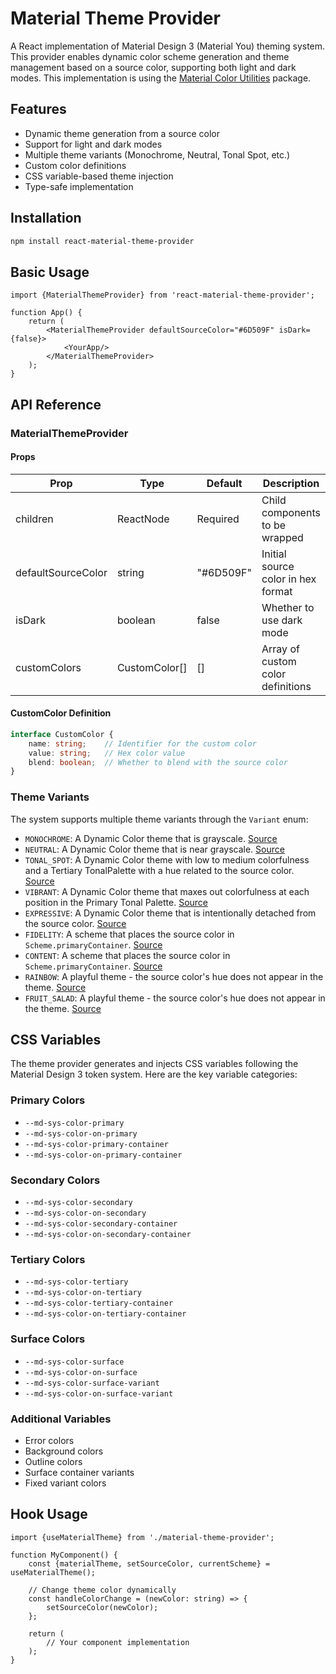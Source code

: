 # Material Theme Provider

A React implementation of Material Design 3 (Material You) theming system. This provider enables dynamic color scheme
generation and theme management based on a source color, supporting both light and dark modes. This implementation
is using the [Material Color Utilities](https://www.npmjs.com/package/@material/material-color-utilities) package.

## Features

- Dynamic theme generation from a source color
- Support for light and dark modes
- Multiple theme variants (Monochrome, Neutral, Tonal Spot, etc.)
- Custom color definitions
- CSS variable-based theme injection
- Type-safe implementation

## Installation

```bash
npm install react-material-theme-provider
```

## Basic Usage

```tsx
import {MaterialThemeProvider} from 'react-material-theme-provider';

function App() {
    return (
        <MaterialThemeProvider defaultSourceColor="#6D509F" isDark={false}>
            <YourApp/>
        </MaterialThemeProvider>
    );
}
```

## API Reference

### MaterialThemeProvider

#### Props

| Prop               | Type          | Default   | Description                        |
|--------------------|---------------|-----------|------------------------------------|
| children           | ReactNode     | Required  | Child components to be wrapped     |
| defaultSourceColor | string        | "#6D509F" | Initial source color in hex format |
| isDark             | boolean       | false     | Whether to use dark mode           |
| customColors       | CustomColor[] | []        | Array of custom color definitions  |

#### CustomColor Definition

```typescript
interface CustomColor {
    name: string;    // Identifier for the custom color
    value: string;   // Hex color value
    blend: boolean;  // Whether to blend with the source color
}
```

### Theme Variants

The system supports multiple theme variants through the `Variant` enum:

- `MONOCHROME`: A Dynamic Color theme that is
  grayscale. [Source](https://github.com/material-foundation/material-color-utilities/blob/main/typescript/scheme/scheme_monochrome.ts)
- `NEUTRAL`: A Dynamic Color theme that is near
  grayscale. [Source](https://github.com/material-foundation/material-color-utilities/blob/main/typescript/scheme/scheme_neutral.ts)
- `TONAL_SPOT`: A Dynamic Color theme with low to medium colorfulness and a Tertiary TonalPalette with a hue related to
  the source
  color. [Source](https://github.com/material-foundation/material-color-utilities/blob/main/typescript/scheme/scheme_tonal_spot.ts)
- `VIBRANT`: A Dynamic Color theme that maxes out colorfulness at each position in the Primary Tonal
  Palette. [Source](https://github.com/material-foundation/material-color-utilities/blob/main/typescript/scheme/scheme_vibrant.ts)
- `EXPRESSIVE`: A Dynamic Color theme that is intentionally detached from the source
  color. [Source](https://github.com/material-foundation/material-color-utilities/blob/main/typescript/scheme/scheme_expressive.ts)
- `FIDELITY`:  A scheme that places the source color in
  `Scheme.primaryContainer`. [Source](https://github.com/material-foundation/material-color-utilities/blob/main/typescript/scheme/scheme_fidelity.ts)
- `CONTENT`: A scheme that places the source color in
  `Scheme.primaryContainer`. [Source](https://github.com/material-foundation/material-color-utilities/blob/main/typescript/scheme/scheme_content.ts)
- `RAINBOW`: A playful theme - the source color's hue does not appear in the
  theme. [Source](https://github.com/material-foundation/material-color-utilities/blob/main/typescript/scheme/scheme_rainbow.ts)
- `FRUIT_SALAD`: A playful theme - the source color's hue does not appear in the
  theme. [Source](https://github.com/material-foundation/material-color-utilities/blob/main/typescript/scheme/scheme_fruit_salad.ts)

## CSS Variables

The theme provider generates and injects CSS variables following the Material Design 3 token system. Here are the key
variable categories:

### Primary Colors

- `--md-sys-color-primary`
- `--md-sys-color-on-primary`
- `--md-sys-color-primary-container`
- `--md-sys-color-on-primary-container`

### Secondary Colors

- `--md-sys-color-secondary`
- `--md-sys-color-on-secondary`
- `--md-sys-color-secondary-container`
- `--md-sys-color-on-secondary-container`

### Tertiary Colors

- `--md-sys-color-tertiary`
- `--md-sys-color-on-tertiary`
- `--md-sys-color-tertiary-container`
- `--md-sys-color-on-tertiary-container`

### Surface Colors

- `--md-sys-color-surface`
- `--md-sys-color-on-surface`
- `--md-sys-color-surface-variant`
- `--md-sys-color-on-surface-variant`

### Additional Variables

- Error colors
- Background colors
- Outline colors
- Surface container variants
- Fixed variant colors

## Hook Usage

```tsx
import {useMaterialTheme} from './material-theme-provider';

function MyComponent() {
    const {materialTheme, setSourceColor, currentScheme} = useMaterialTheme();

    // Change theme color dynamically
    const handleColorChange = (newColor: string) => {
        setSourceColor(newColor);
    };

    return (
        // Your component implementation
    );
}
```